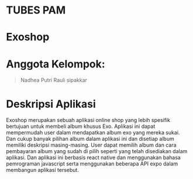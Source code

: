 # TUBES PAM
# Exoshop

# Anggota Kelompok:
> Nadhea Putri
> Rauli sipakkar

# Deskripsi Aplikasi 
Exoshop merupakan sebuah aplikasi online shop yang lebih spesifik bertujuan untuk membeli album khusus Exo. Aplikasi ini dapat mempermudah user dalam mendapatkan album exo yang mereka sukai. Dan cukup banyak pilihan album dalam aplikasi ini dan disetiap album memiliki deskripsi masing-masing. User dapat memilih album dan cara pembayaran album yang sudah di pilih seperti yang telah disediakan dalam aplikasi. Dan aplikasi ini berbasis react native dan menggunakan bahasa pemrograman javascript serta menggunakan beberapa API expo dalam membangun aplikasi tersebut.
